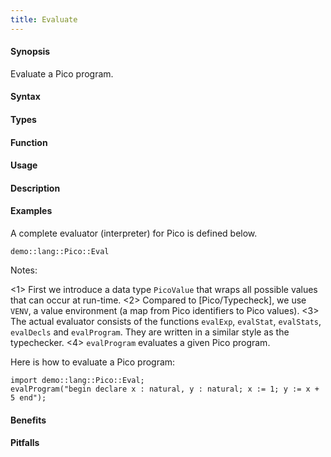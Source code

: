 ```yaml
---
title: Evaluate
---
```


#### Synopsis

Evaluate a Pico program.

#### Syntax

#### Types

#### Function
       
#### Usage

#### Description

#### Examples

A complete evaluator (interpreter) for Pico is defined below.
```rascal-include
demo::lang::Pico::Eval
```

                
Notes:

<1> First we introduce a data type `PicoValue` that wraps all possible values that can occur at run-time.
<2> Compared to [Pico/Typecheck], we use `VENV`, a value environment (a map from Pico identifiers to Pico values).
<3>   The actual evaluator consists of the functions `evalExp`, `evalStat`, `evalStats`, `evalDecls` and `evalProgram`.
    They are written in a similar style as the typechecker.
<4>  `evalProgram` evaluates a given Pico program.


Here is how to evaluate a Pico program:
```rascal-shell
import demo::lang::Pico::Eval;
evalProgram("begin declare x : natural, y : natural; x := 1; y := x + 5 end");
```

#### Benefits

#### Pitfalls

